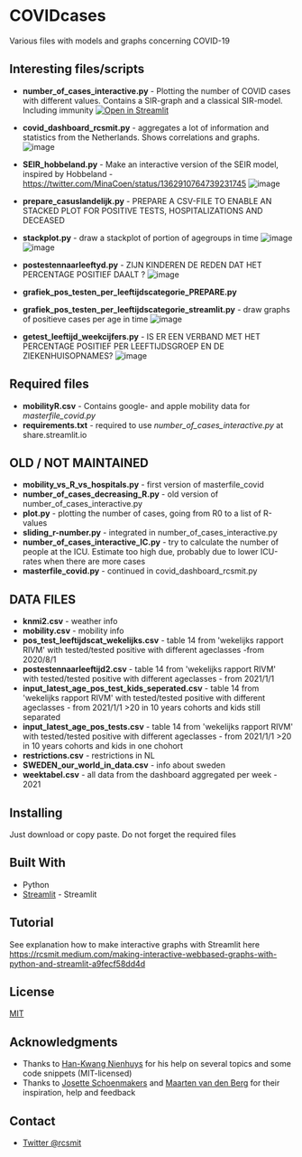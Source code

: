 # COVIDcases

Various files with models and graphs concerning COVID-19

## Interesting files/scripts
* **number_of_cases_interactive.py** - Plotting the number of COVID cases with different values. Contains a SIR-graph and a classical SIR-model. Including immunity
 [![Open in Streamlit](https://static.streamlit.io/badges/streamlit_badge_black_white.svg)](https://share.streamlit.io/rcsmit/covidcases/main/number_of_cases_interactive.py)

* **covid_dashboard_rcsmit.py** - aggregates a lot of information and statistics from the Netherlands. Shows correlations and graphs. 
![image](https://user-images.githubusercontent.com/1609141/112730553-8b1cf680-8f32-11eb-83f6-1569f5114678.png)

* **SEIR_hobbeland.py** -  Make an interactive version of the SEIR model, inspired by Hobbeland - https://twitter.com/MinaCoen/status/1362910764739231745
![image](https://user-images.githubusercontent.com/1609141/112730583-adaf0f80-8f32-11eb-9517-0b2fd6443c42.png)

* **prepare_casuslandelijk.py** -  PREPARE A CSV-FILE TO ENABLE AN STACKED PLOT FOR POSITIVE TESTS, HOSPITALIZATIONS AND DECEASED
* **stackplot.py** - draw a stackplot of portion of agegroups in time 
![image](https://user-images.githubusercontent.com/1609141/112730524-527d1d00-8f32-11eb-9747-9f41de65a80b.png)
![image](https://user-images.githubusercontent.com/1609141/112730428-cb2fa980-8f31-11eb-8349-1839c8ddd84c.png)

* **postestennaarleeftyd.py** - ZIJN KINDEREN DE REDEN DAT HET PERCENTAGE POSITIEF DAALT ?
![image](https://user-images.githubusercontent.com/1609141/112730409-ab988100-8f31-11eb-9c8c-742fe94f2f98.png)

* **grafiek_pos_testen_per_leeftijdscategorie_PREPARE.py**
* **grafiek_pos_testen_per_leeftijdscategorie_streamlit.py** - draw graphs of positieve cases per age in time
 ![image](https://user-images.githubusercontent.com/1609141/112730260-e0f09f00-8f30-11eb-9bff-a835c2f965f7.png)

* **getest_leeftijd_weekcijfers.py** -  IS ER EEN VERBAND MET HET PERCENTAGE POSITIEF PER LEEFTIJDSGROEP EN DE ZIEKENHUISOPNAMES?
![image](https://user-images.githubusercontent.com/1609141/112730368-7e4bd300-8f31-11eb-8b72-a6d39b579ea9.png)

## Required files
* **mobilityR.csv** - Contains google- and apple mobility data for *masterfile_covid.py*
* **requirements.txt** - required to use *number_of_cases_interactive.py* at share.streamlit.io 

## OLD / NOT MAINTAINED
* **mobility_vs_R_vs_hospitals.py** - first version of masterfile_covid
* **number_of_cases_decreasing_R.py** - old version of number_of_cases_interactive.py
* **plot.py** - plotting the number of cases, going from R0 to a list of R-values
* **sliding_r-number.py** - integrated in number_of_cases_interactive.py
* **number_of_cases_interactive_IC.py** - try to calculate the number of people at the ICU. Estimate too high due, probably due to lower ICU-rates when there are more cases
* **masterfile_covid.py** - continued in covid_dashboard_rcsmit.py

## DATA FILES

* **knmi2.csv** - weather info
* **mobility.csv** - mobility info
* **pos_test_leeftijdscat_wekelijks.csv** - table 14 from 'wekelijks rapport RIVM' with tested/tested positive with different ageclasses -from 2020/8/1
* **postestennaarleeftijd2.csv** - table 14 from 'wekelijks rapport RIVM' with tested/tested positive with different ageclasses - from 2021/1/1
* **input_latest_age_pos_test_kids_seperated.csv** - table 14 from 'wekelijks rapport RIVM' with tested/tested positive with different ageclasses - from 2021/1/1 >20 in 10 years cohorts and kids still separated
* **input_latest_age_pos_tests.csv** - table 14 from 'wekelijks rapport RIVM' with tested/tested positive with different ageclasses - from 2021/1/1 >20 in 10 years cohorts and kids in one chohort
* **restrictions.csv** - restrictions in NL
* **SWEDEN_our_world_in_data.csv** - info about sweden
* **weektabel.csv** - all data from the dashboard aggregated per week - 2021

## Installing
Just download or copy paste. Do not forget the required files
## Built With
* Python
* [Streamlit](http://www.streamlit.io/) - Streamlit

## Tutorial
See explanation how to make interactive graphs with Streamlit here 
https://rcsmit.medium.com/making-interactive-webbased-graphs-with-python-and-streamlit-a9fecf58dd4d

## License
[MIT](https://choosealicense.com/licenses/mit/)

## Acknowledgments
* Thanks to [Han-Kwang Nienhuys](https://twitter.com/hk_nien) for his help on several topics and some code snippets (MIT-licensed)
* Thanks to [Josette Schoenmakers](https://twitter.com/JosetteSchoenma) and [Maarten van den Berg](https://twitter.com/mr_Smith_Econ) for their inspiration, help and feedback

## Contact
* [Twitter @rcsmit](https://twitter.com/rcsmit)

